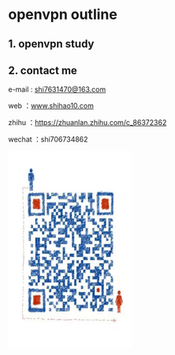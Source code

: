 # openvpn outline   

## 1. openvpn study
  

## 2. contact me

e-mail : shi7631470@163.com
   
web    ：www.shihao10.com
 
zhihu  ：https://zhuanlan.zhihu.com/c_86372362
    
wechat ：shi706734862
	 
<img src="https://github.com/shi-hao/c_language_study/blob/master/chatME.jpg" width="250" height="400" />

